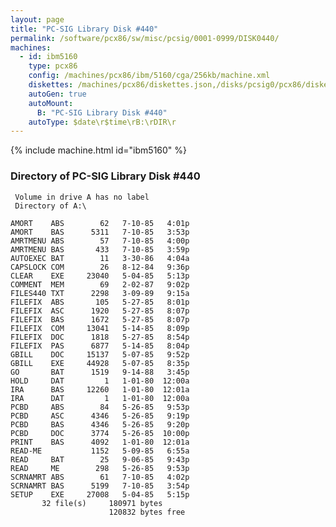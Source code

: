 ```yaml
---
layout: page
title: "PC-SIG Library Disk #440"
permalink: /software/pcx86/sw/misc/pcsig/0001-0999/DISK0440/
machines:
  - id: ibm5160
    type: pcx86
    config: /machines/pcx86/ibm/5160/cga/256kb/machine.xml
    diskettes: /machines/pcx86/diskettes.json,/disks/pcsig0/pcx86/diskettes.json
    autoGen: true
    autoMount:
      B: "PC-SIG Library Disk #440"
    autoType: $date\r$time\rB:\rDIR\r
---
```


{% include machine.html id="ibm5160" %}

### Directory of PC-SIG Library Disk #440

     Volume in drive A has no label
     Directory of A:\

    AMORT    ABS        62   7-10-85   4:01p
    AMORT    BAS      5311   7-10-85   3:53p
    AMRTMENU ABS        57   7-10-85   4:00p
    AMRTMENU BAS       433   7-10-85   3:59p
    AUTOEXEC BAT        11   3-30-86   4:04a
    CAPSLOCK COM        26   8-12-84   9:36p
    CLEAR    EXE     23040   5-04-85   5:13p
    COMMENT  MEM        69   2-02-87   9:02p
    FILES440 TXT      2298   3-09-89   9:15a
    FILEFIX  ABS       105   5-27-85   8:01p
    FILEFIX  ASC      1920   5-27-85   8:07p
    FILEFIX  BAS      1672   5-27-85   8:07p
    FILEFIX  COM     13041   5-14-85   8:09p
    FILEFIX  DOC      1818   5-27-85   8:54p
    FILEFIX  PAS      6877   5-14-85   8:04p
    GBILL    DOC     15137   5-07-85   9:52p
    GBILL    EXE     44928   5-07-85   8:35p
    GO       BAT      1519   9-14-88   3:45p
    HOLD     DAT         1   1-01-80  12:00a
    IRA      BAS     12260   1-01-80  12:01a
    IRA      DAT         1   1-01-80  12:00a
    PCBD     ABS        84   5-26-85   9:53p
    PCBD     ASC      4346   5-26-85   9:19p
    PCBD     BAS      4346   5-26-85   9:20p
    PCBD     DOC      3774   5-26-85  10:00p
    PRINT    BAS      4092   1-01-80  12:01a
    READ-ME           1152   5-09-85   6:55a
    READ     BAT        25   9-06-85   9:43p
    READ     ME        298   5-26-85   9:53p
    SCRNAMRT ABS        61   7-10-85   4:02p
    SCRNAMRT BAS      5199   7-10-85   3:54p
    SETUP    EXE     27008   5-04-85   5:15p
           32 file(s)     180971 bytes
                          120832 bytes free
